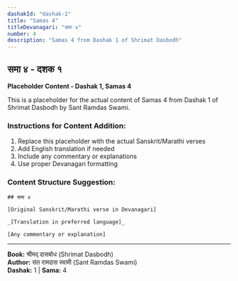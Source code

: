 ```yaml
---
dashakId: "dashak-1"
title: "Samas 4"
titleDevanagari: "समा ४"
number: 4
description: "Samas 4 from Dashak 1 of Shrimat Dasbodh"
---
```


## समा ४ - दशक १

<!-- TODO: Add the actual Sanskrit/Marathi content here -->

**Placeholder Content - Dashak 1, Samas 4**

This is a placeholder for the actual content of Samas 4 from Dashak 1 of Shrimat Dasbodh by Sant Ramdas Swami.

### Instructions for Content Addition:
1. Replace this placeholder with the actual Sanskrit/Marathi verses
2. Add English translation if needed
3. Include any commentary or explanations
4. Use proper Devanagari formatting

### Content Structure Suggestion:
```
## समा ४

[Original Sanskrit/Marathi verse in Devanagari]

_[Translation in preferred language]_

[Any commentary or explanation]
```

---
**Book:** श्रीमद् दासबोध (Shrimat Dasbodh)  
**Author:** संत रामदास स्वामी (Sant Ramdas Swami)  
**Dashak:** 1 | **Sama:** 4
